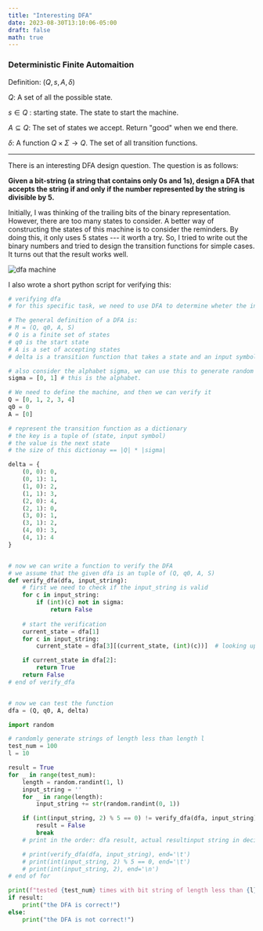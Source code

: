 ```yaml
---
title: "Interesting DFA"
date: 2023-08-30T13:10:06-05:00
draft: false
math: true
---
```


### Deterministic Finite Automaition

Definition: $(Q, s, A, \delta)$

$Q$: A set of all the possible state.

$s \in Q$ : starting state. The state to start the machine. 

$A \subseteq Q$: The set of states we accept. Return "good" when we end there. 

$\delta$: A function $Q \times \Sigma \rightarrow Q$. The set of all transition functions.

---



There is an interesting DFA design question. The question is as follows:

**Given a bit-string (a string that contains only 0s and 1s), design a DFA that accepts the string if and only if the number represented by the string is divisible by 5.**

Initially, I was thinking of the trailing bits of the binary representation. However, there are too many states to consider. A better way of constructing the states of this machine is to consider the reminders. By doing this, it only uses 5 states --- it worth a try. So, I tried to write out the binary numbers and tried to design the transition functions for simple cases. It turns out that the result works well.

![dfa machine](../myimg/dfa/dfa.png)

I also wrote a short python script for verifying this:

```python
# verifying dfa
# for this specific task, we need to use DFA to determine wheter the incomming bit string can be divible by 5. 

# The general definition of a DFA is: 
# M = (Q, q0, A, S)
# Q is a finite set of states
# q0 is the start state
# A is a set of accepting states
# delta is a transition function that takes a state and an input symbol and returns a state

# also consider the alphabet sigma, we can use this to generate random inputs
sigma = [0, 1] # this is the alphabet.

# We need to define the machine, and then we can verify it
Q = [0, 1, 2, 3, 4]
q0 = 0
A = [0]

# represent the transition function as a dictionary
# the key is a tuple of (state, input symbol)
# the value is the next state
# the size of this dictionay == |Q| * |sigma|

delta = {
    (0, 0): 0,
    (0, 1): 1,
    (1, 0): 2, 
    (1, 1): 3,
    (2, 0): 4,
    (2, 1): 0,
    (3, 0): 1,
    (3, 1): 2,
    (4, 0): 3,
    (4, 1): 4
}


# now we can write a function to verify the DFA
# we assume that the given dfa is an tuple of (Q, q0, A, S)
def verify_dfa(dfa, input_string):
    # first we need to check if the input_string is valid
    for c in input_string:
        if (int)(c) not in sigma:
            return False
    
    # start the verification
    current_state = dfa[1]
    for c in input_string:
        current_state = dfa[3][(current_state, (int)(c))]  # looking up the dict for the next state 

    if current_state in dfa[2]:
        return True
    return False
# end of verify_dfa


# now we can test the function
dfa = (Q, q0, A, delta)

import random

# randomly generate strings of length less than length l
test_num = 100
l = 10

result = True
for _ in range(test_num):
    length = random.randint(1, l)
    input_string = ''
    for _ in range(length):
        input_string += str(random.randint(0, 1))

    if (int(input_string, 2) % 5 == 0) != verify_dfa(dfa, input_string):
        result = False
        break
    # print in the order: dfa result, actual resultinput string in decimal, seperated by tab

    # print(verify_dfa(dfa, input_string), end='\t')
    # print(int(input_string, 2) % 5 == 0, end='\t')
    # print(int(input_string, 2), end='\n')
# end of for

print(f"tested {test_num} times with bit string of length less than {l}, ", end="")
if result:
    print("the DFA is correct!")
else:
    print("the DFA is not correct!")

```

